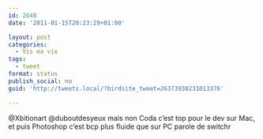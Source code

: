 ```yaml
---
id: 2648
date: '2011-01-15T20:23:29+01:00'

layout: post
categories:
  - Vis ma vie
tags:
  - tweet
format: status
publish_social: no
guid: 'http://tweets.local/?birdsite_tweet=26373930231013376'

---
```


@Xbitionart @duboutdesyeux mais non Coda c’est top pour le dev sur Mac, et puis Photoshop c’est bcp plus fluide que sur PC parole de switchr